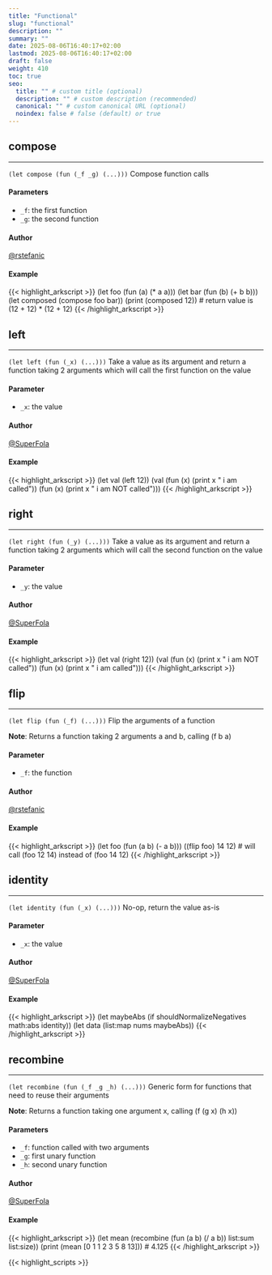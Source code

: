```yaml
---
title: "Functional"
slug: "functional"
description: ""
summary: ""
date: 2025-08-06T16:40:17+02:00
lastmod: 2025-08-06T16:40:17+02:00
draft: false
weight: 410
toc: true
seo:
  title: "" # custom title (optional)
  description: "" # custom description (recommended)
  canonical: "" # custom canonical URL (optional)
  noindex: false # false (default) or true
---
```


## compose

---
`(let compose (fun (_f _g) (...)))`
Compose function calls

#### Parameters
- `_f`: the first function
- `_g`: the second function

#### Author
[@rstefanic](https://github.com/rstefanic)

#### Example
{{< highlight_arkscript >}}
(let foo (fun (a) (* a a)))
(let bar (fun (b) (+ b b)))
(let composed (compose foo bar))
(print (composed 12))  # return value is (12 + 12) * (12 + 12)
{{< /highlight_arkscript >}}

## left

---
`(let left (fun (_x) (...)))`
Take a value as its argument and return a function taking 2 arguments which will call the first function on the value

#### Parameter
- `_x`: the value

#### Author
[@SuperFola](https://github.com/SuperFola)

#### Example
{{< highlight_arkscript >}}
(let val (left 12))
(val (fun (x) (print x " i am called")) (fun (x) (print x " i am NOT called")))
{{< /highlight_arkscript >}}

## right

---
`(let right (fun (_y) (...)))`
Take a value as its argument and return a function taking 2 arguments which will call the second function on the value

#### Parameter
- `_y`: the value

#### Author
[@SuperFola](https://github.com/SuperFola)

#### Example
{{< highlight_arkscript >}}
(let val (right 12))
(val (fun (x) (print x " i am NOT called")) (fun (x) (print x " i am called")))
{{< /highlight_arkscript >}}

## flip

---
`(let flip (fun (_f) (...)))`
Flip the arguments of a function

**Note**: Returns a function taking 2 arguments a and b, calling (f b a)
#### Parameter
- `_f`: the function

#### Author
[@rstefanic](https://github.com/rstefanic)

#### Example
{{< highlight_arkscript >}}
(let foo (fun (a b) (- a b)))
((flip foo) 14 12) # will call (foo 12 14) instead of (foo 14 12)
{{< /highlight_arkscript >}}

## identity

---
`(let identity (fun (_x) (...)))`
No-op, return the value as-is

#### Parameter
- `_x`: the value

#### Author
[@SuperFola](https://github.com/SuperFola)

#### Example
{{< highlight_arkscript >}}
(let maybeAbs (if shouldNormalizeNegatives math:abs identity))
(let data (list:map nums maybeAbs))
{{< /highlight_arkscript >}}

## recombine

---
`(let recombine (fun (_f _g _h) (...)))`
Generic form for functions that need to reuse their arguments

**Note**: Returns a function taking one argument x, calling (f (g x) (h x))
#### Parameters
- `_f`: function called with two arguments
- `_g`: first unary function
- `_h`: second unary function

#### Author
[@SuperFola](https://github.com/SuperFola)

#### Example
{{< highlight_arkscript >}}
(let mean (recombine (fun (a b) (/ a b)) list:sum list:size))
(print (mean [0 1 1 2 3 5 8 13]))  # 4.125
{{< /highlight_arkscript >}}



{{< highlight_scripts >}}
